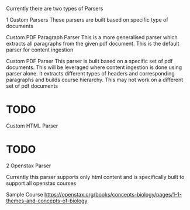 Currently there are two types of Parsers

1 Custom Parsers
These parsers are built based on specific type of documents

Custom PDF Paragraph Parser
This is a more generalised parser which extracts all paragraphs from the given pdf document. This is the default parser for content ingestion

Custom PDF Parser
This parser is built based on a specific set of pdf documents. This will be leveraged where content ingestion is done using parser alone. It extracts different types of headers and corresponding paragraphs and builds course hierarchy. This may not work on a different set of pdf documents
# TODO


Custom HTML Parser
# TODO


2 Openstax Parser

Currently this parser supports only html content and is specifically built to support all openstax courses

Sample Course https://openstax.org/books/concepts-biology/pages/1-1-themes-and-concepts-of-biology
